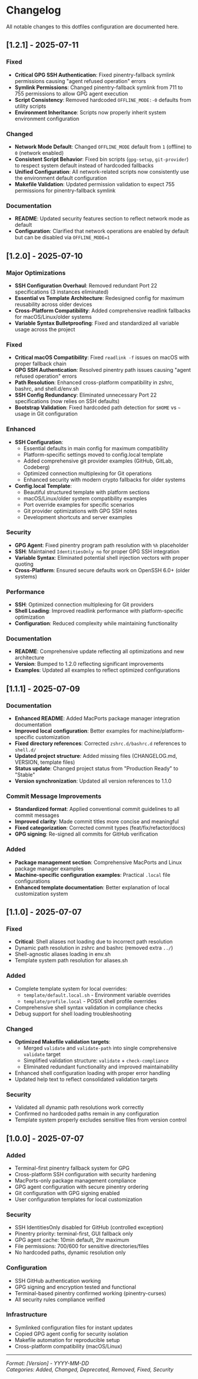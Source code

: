# Changelog

All notable changes to this dotfiles configuration are documented here.

## [1.2.1] - 2025-07-11

### Fixed
- **Critical GPG SSH Authentication**: Fixed pinentry-fallback symlink permissions causing "agent refused operation" errors
- **Symlink Permissions**: Changed pinentry-fallback symlink from 711 to 755 permissions to allow GPG agent execution
- **Script Consistency**: Removed hardcoded `OFFLINE_MODE:-0` defaults from utility scripts
- **Environment Inheritance**: Scripts now properly inherit system environment configuration

### Changed
- **Network Mode Default**: Changed `OFFLINE_MODE` default from `1` (offline) to `0` (network enabled)
- **Consistent Script Behavior**: Fixed bin scripts (`gpg-setup`, `git-provider`) to respect system default instead of hardcoded fallbacks
- **Unified Configuration**: All network-related scripts now consistently use the environment default configuration
- **Makefile Validation**: Updated permission validation to expect 755 permissions for pinentry-fallback symlink

### Documentation
- **README**: Updated security features section to reflect network mode as default
- **Configuration**: Clarified that network operations are enabled by default but can be disabled via `OFFLINE_MODE=1`

## [1.2.0] - 2025-07-10

### Major Optimizations
- **SSH Configuration Overhaul**: Removed redundant Port 22 specifications (3 instances eliminated)
- **Essential vs Template Architecture**: Redesigned config for maximum reusability across older devices
- **Cross-Platform Compatibility**: Added comprehensive readlink fallbacks for macOS/Linux/older systems
- **Variable Syntax Bulletproofing**: Fixed and standardized all variable usage across the project

### Fixed
- **Critical macOS Compatibility**: Fixed `readlink -f` issues on macOS with proper fallback chain
- **GPG SSH Authentication**: Resolved pinentry path issues causing "agent refused operation" errors
- **Path Resolution**: Enhanced cross-platform compatibility in zshrc, bashrc, and shell.d/env.sh
- **SSH Config Redundancy**: Eliminated unnecessary Port 22 specifications (now relies on SSH defaults)
- **Bootstrap Validation**: Fixed hardcoded path detection for `$HOME` vs `~` usage in Git configuration

### Enhanced
- **SSH Configuration**: 
  - Essential defaults in main config for maximum compatibility
  - Platform-specific settings moved to config.local template
  - Added comprehensive git provider examples (GitHub, GitLab, Codeberg)
  - Optimized connection multiplexing for Git operations
  - Enhanced security with modern crypto fallbacks for older systems
- **Config.local Template**: 
  - Beautiful structured template with platform sections
  - macOS/Linux/older system compatibility examples
  - Port override examples for specific scenarios
  - Git provider optimizations with GPG SSH notes
  - Development shortcuts and server examples

### Security
- **GPG Agent**: Fixed pinentry program path resolution with `%h` placeholder
- **SSH**: Maintained `IdentitiesOnly no` for proper GPG SSH integration
- **Variable Syntax**: Eliminated potential shell injection vectors with proper quoting
- **Cross-Platform**: Ensured secure defaults work on OpenSSH 6.0+ (older systems)

### Performance
- **SSH**: Optimized connection multiplexing for Git providers
- **Shell Loading**: Improved readlink performance with platform-specific optimization
- **Configuration**: Reduced complexity while maintaining functionality

### Documentation
- **README**: Comprehensive update reflecting all optimizations and new architecture
- **Version**: Bumped to 1.2.0 reflecting significant improvements
- **Examples**: Updated all examples to reflect optimized configurations

## [1.1.1] - 2025-07-09

### Documentation
- **Enhanced README**: Added MacPorts package manager integration documentation
- **Improved local configuration**: Better examples for machine/platform-specific customization
- **Fixed directory references**: Corrected `zshrc.d/bashrc.d` references to `shell.d/`
- **Updated project structure**: Added missing files (CHANGELOG.md, VERSION, template files)
- **Status update**: Changed project status from "Production Ready" to "Stable"
- **Version synchronization**: Updated all version references to 1.1.0

### Commit Message Improvements
- **Standardized format**: Applied conventional commit guidelines to all commit messages
- **Improved clarity**: Made commit titles more concise and meaningful
- **Fixed categorization**: Corrected commit types (feat/fix/refactor/docs)
- **GPG signing**: Re-signed all commits for GitHub verification

### Added
- **Package management section**: Comprehensive MacPorts and Linux package manager examples
- **Machine-specific configuration examples**: Practical `.local` file configurations
- **Enhanced template documentation**: Better explanation of local customization system

## [1.1.0] - 2025-07-07

### Fixed
- **Critical**: Shell aliases not loading due to incorrect path resolution
- Dynamic path resolution in zshrc and bashrc (removed extra `../`)
- Shell-agnostic aliases loading in env.sh
- Template system path resolution for aliases.sh

### Added
- Complete template system for local overrides:
  - `template/default.local.sh` - Environment variable overrides
  - `template/profile.local` - POSIX shell profile overrides
- Comprehensive shell syntax validation in compliance checks
- Debug support for shell loading troubleshooting

### Changed
- **Optimized Makefile validation targets**:
  - Merged `validate` and `validate-path` into single comprehensive `validate` target
  - Simplified validation structure: `validate` + `check-compliance`
  - Eliminated redundant functionality and improved maintainability
- Enhanced shell configuration loading with proper error handling
- Updated help text to reflect consolidated validation targets

### Security
- Validated all dynamic path resolutions work correctly
- Confirmed no hardcoded paths remain in any configuration
- Template system properly excludes sensitive files from version control

## [1.0.0] - 2025-07-07

### Added
- Terminal-first pinentry fallback system for GPG
- Cross-platform SSH configuration with security hardening  
- MacPorts-only package management compliance
- GPG agent configuration with secure pinentry ordering
- Git configuration with GPG signing enabled
- User configuration templates for local customization

### Security
- SSH IdentitiesOnly disabled for GitHub (controlled exception)
- Pinentry priority: terminal-first, GUI fallback only
- GPG agent cache: 10min default, 2hr maximum
- File permissions: 700/600 for sensitive directories/files
- No hardcoded paths, dynamic resolution only

### Configuration
- SSH GitHub authentication working
- GPG signing and encryption tested and functional
- Terminal-based pinentry confirmed working (pinentry-curses)
- All security rules compliance verified

### Infrastructure
- Symlinked configuration files for instant updates
- Copied GPG agent config for security isolation
- Makefile automation for reproducible setup
- Cross-platform compatibility (macOS/Linux)

---
*Format: [Version] - YYYY-MM-DD*  
*Categories: Added, Changed, Deprecated, Removed, Fixed, Security*
